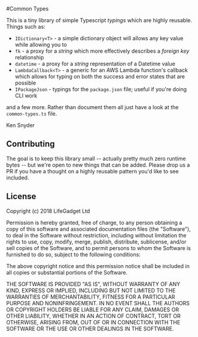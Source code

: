 #Common Types

This is a tiny library of simple Typescript _typings_ which are highly reusable. Things such as:

* `IDictionary<T>` - a simple dictionary object will allows any key value while allowing you to
* `fk` - a proxy for a _string_ which more effectively describes a _foreign key_ relationship
* `datetime` - a proxy for a _string_ representation of a Datetime value
* `LambdaCallback<T>` - a generic for an AWS Lambda function's callback which allows for typing on both the success and error states that are possible
* `IPackageJson` - typings for the `package.json` file; useful if you're doing CLI work

and a few more. Rather than document them all just have a look at the `common-types.ts` file.

Ken Snyder

## Contributing

The goal is to keep this library small -- actually pretty much zero runtime bytes -- but we're open to new things that can be added. Please drop us a PR if you have a thought on a highly reusable pattern you'd like to see included.

## License

Copyright (c) 2018 LifeGadget Ltd

Permission is hereby granted, free of charge, to any person obtaining a copy of
this software and associated documentation files (the "Software"), to deal in
the Software without restriction, including without limitation the rights to
use, copy, modify, merge, publish, distribute, sublicense, and/or sell copies
of the Software, and to permit persons to whom the Software is furnished to do
so, subject to the following conditions:

The above copyright notice and this permission notice shall be included in all
copies or substantial portions of the Software.

THE SOFTWARE IS PROVIDED "AS IS", WITHOUT WARRANTY OF ANY KIND, EXPRESS OR
IMPLIED, INCLUDING BUT NOT LIMITED TO THE WARRANTIES OF MERCHANTABILITY,
FITNESS FOR A PARTICULAR PURPOSE AND NONINFRINGEMENT. IN NO EVENT SHALL THE
AUTHORS OR COPYRIGHT HOLDERS BE LIABLE FOR ANY CLAIM, DAMAGES OR OTHER
LIABILITY, WHETHER IN AN ACTION OF CONTRACT, TORT OR OTHERWISE, ARISING FROM,
OUT OF OR IN CONNECTION WITH THE SOFTWARE OR THE USE OR OTHER DEALINGS IN THE
SOFTWARE.
